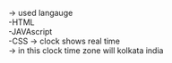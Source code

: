 -> used langauge
  <br>
  -HTML
  <br>
  -JAVAscript
  <br>
  -CSS
  <b4>
-> clock shows real time
<br>
-> in this clock time zone will kolkata india 
